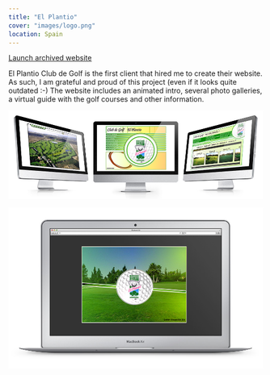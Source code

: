 ```yaml
---
title: "El Plantio"
cover: "images/logo.png"
location: Spain
---
```


<p class="work-links">
<a class="btn icon icon-external" href="http://work.joanmira.com/webs/elplantio/" target="_blank">Launch archived website</a>
</p>

El Plantio Club de Golf is the first client that hired me to create their website. As such, I am grateful and proud of this project (even if it looks quite outdated :-) The website includes an animated intro, several photo galleries, a virtual guide with the golf courses and other information.

![](./images/2.jpg)

![](./images/1.jpg)
